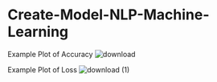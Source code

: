 # Create-Model-NLP-Machine-Learning
Example Plot of Accuracy
![download](https://user-images.githubusercontent.com/47166278/163662258-d65177ba-00ea-44f1-9352-fd6d404b3bd0.png)




Example Plot of Loss
![download (1)](https://user-images.githubusercontent.com/47166278/163662262-dff63ba1-94b7-44f4-bc4e-13b804d577d2.png)
